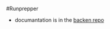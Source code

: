 #Runprepper  
- documantation is in the [backen repo](https://github.com/dangosailing/aidev24_webdev_be)

